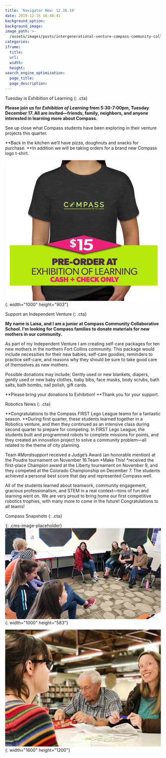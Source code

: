 ```yaml
---
title: 'Navigator New: 12.16.19'
date: 2019-12-16 16:48:41
background_option:
background_image:
image_path: >-
  /assets/images/posts/intergenerational-venture-compass-community-collaborative-school.jpg
categories:
iframe:
  title:
  url:
  width:
  height:
search_engine_optimization:
  page_title:
  page_description:
---
```


Tuesday is Exhibition of Learning
{: .cta}

**Please join us for&nbsp;*Exhibition of Learning*&nbsp;from 5:30-7:00pm, Tuesday December 17. All are invited—friends, family, neighbors, and anyone interested in learning more about Compass.**

See up close what Compass students have been exploring in their venture projects this quarter.

**Back in the kitchen we’ll have pizza, doughnuts and snacks for purchase.&nbsp;**In addition we will be taking orders for a brand new Compass logo t-shirt.

![](/assets/images/compass-tshirt-green-ad.jpg){: width="1000" height="903"}

Support an Independent Venture
{: .cta}

**My name is Laisa, and I am a junior at Compass Community Collaborative School. I'm looking for Compass families to donate materials for new mothers in our community.&nbsp;**

As part of my Independent Venture I am creating self-care packages for ten new mothers in the northern Fort Collins community. This package would include necessities for their new babies, self-care goodies, reminders to practice self-care, and reasons why they should be sure to take good care of themselves as new mothers.

Possible donations may include; Gently used or new blankets, diapers, gently used or new baby clothes, baby bibs, face masks, body scrubs, bath salts, bath bombs, nail polish, gift cards.

**Please bring your donations to Exhibition\!&nbsp;**Thank you for your support.

Robotics News
{: .cta}

**Congratulations to the Compass FIRST Lego League teams for a fantastic season.&nbsp;**During first quarter, these students learned together in a Robotics venture, and then they continued as an intensive class during second quarter to prepare for competing. In FIRST Lego League, the students built and programmed robots to complete missions for points, and they created an innovation project to solve a community problem—all related to the theme of city planning.&nbsp;

Team&nbsp;*\#Moralsupport*&nbsp;received a Judge’s Award (an honorable mention) at the Poudre tournament on November 16.Team&nbsp;*Make This\!&nbsp;*received the first-place Champion award at the Liberty tournament on November 9, and they competed at the Colorado Championship on December 7. The students achieved a personal best score that day and represented Compass well.

All of the students learned about teamwork, community engagement, gracious professionalism, and STEM in a real context—tons of fun and learning went on. We are very proud to bring home our first competitive robotics trophies, with many more to come in the future\! Congratulations to all teams\!

Compass Snapshots
{: .cta}

![](data:image/png;base64,iVBORw0KGgoAAAANSUhEUgAAAAEAAAABCAYAAAAfFcSJAAAAAXNSR0IArs4c6QAAAAtJREFUCB1j+A8EAAn7A/0Mu1vnAAAAAElFTkSuQmCC){: .cms-image-placeholder}![](/assets/images/we-are-proud-of-the-upper-school-students-who-are-leading-their-own-seminars-for-their-peers.jpg){: width="1000" height="583"}

![](/assets/images/intergenerational-venture-compass-community-collaborative-school.jpg){: width="1600" height="1200"}

&nbsp;

&nbsp;